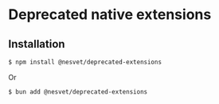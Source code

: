 # Deprecated native extensions

## Installation

```sh
$ npm install @nesvet/deprecated-extensions
```

Or

```sh
$ bun add @nesvet/deprecated-extensions
```
